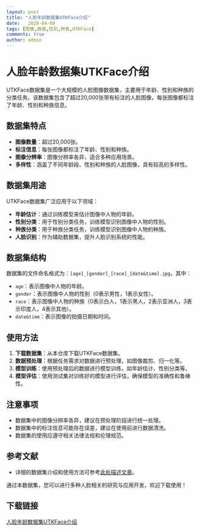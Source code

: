 ```yaml
---
layout: post
title: "人脸年龄数据集UTKFace介绍"
date:   2020-04-09
tags: [图像,数据,性别,种族,UTKFace]
comments: true
author: admin
---
```

# 人脸年龄数据集UTKFace介绍

UTKFace数据集是一个大规模的人脸图像数据集，主要用于年龄、性别和种族的分类任务。该数据集包含了超过20,000张带有标注的人脸图像，每张图像都标注了年龄、性别和种族信息。

## 数据集特点

- **图像数量**：超过20,000张。
- **标注信息**：每张图像都标注了年龄、性别和种族。
- **图像分辨率**：图像分辨率各异，适合多种应用场景。
- **多样性**：涵盖了不同年龄段、性别和种族的人脸图像，具有较高的多样性。

## 数据集用途

UTKFace数据集广泛应用于以下领域：

- **年龄估计**：通过训练模型来估计图像中人物的年龄。
- **性别分类**：用于性别分类任务，训练模型识别图像中人物的性别。
- **种族分类**：用于种族分类任务，训练模型识别图像中人物的种族。
- **人脸识别**：作为辅助数据集，提升人脸识别系统的性能。

## 数据集结构

数据集的文件命名格式为：`[age]_[gender]_[race]_[date&time].jpg`，其中：

- `age`：表示图像中人物的年龄。
- `gender`：表示图像中人物的性别（0表示男性，1表示女性）。
- `race`：表示图像中人物的种族（0表示白人，1表示黑人，2表示亚洲人，3表示印度人，4表示其他）。
- `date&time`：表示图像的拍摄日期和时间。

## 使用方法

1. **下载数据集**：从本仓库下载UTKFace数据集。
2. **数据预处理**：根据任务需求对数据进行预处理，如图像裁剪、归一化等。
3. **模型训练**：使用预处理后的数据进行模型训练，如年龄估计、性别分类等。
4. **模型评估**：使用测试集对训练好的模型进行评估，确保模型的准确性和鲁棒性。

## 注意事项

- 数据集中的图像分辨率各异，建议在预处理阶段进行统一处理。
- 数据集中的标注信息可能存在误差，建议在使用前进行数据清洗。
- 数据集的使用应遵守相关法律法规和伦理规范。

## 参考文献

- 详细的数据集介绍和使用方法可参考[此处描述文章](https://blog.csdn.net/swing_swing/article/details/123007653)。

通过本数据集，您可以进行多种人脸相关的研究与应用开发，欢迎下载使用！

## 下载链接

[人脸年龄数据集UTKFace介绍](https://pan.quark.cn/s/850aa9e25153)
